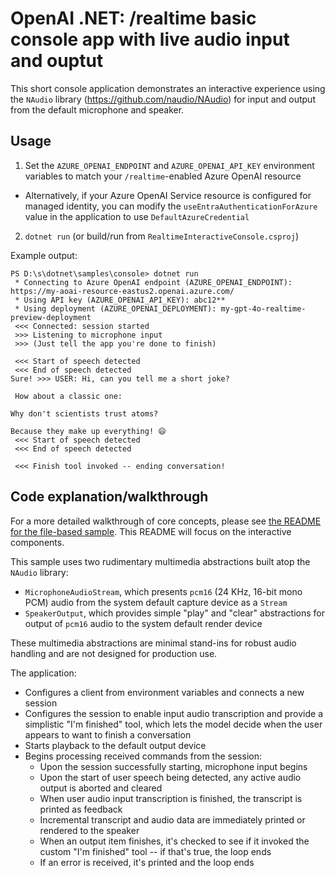 # OpenAI .NET: /realtime basic console app with live audio input and ouptut

This short console application demonstrates an interactive experience using the `NAudio` library (https://github.com/naudio/NAudio) for input and output from the default microphone and speaker. 

## Usage

1. Set the `AZURE_OPENAI_ENDPOINT` and `AZURE_OPENAI_API_KEY` environment variables to match your `/realtime`-enabled Azure OpenAI resource
  - Alternatively, if your Azure OpenAI Service resource is configured for managed identity, you can modify the `useEntraAuthenticationForAzure` value in the application to use `DefaultAzureCredential`
2. `dotnet run` (or build/run from `RealtimeInteractiveConsole.csproj`)

Example output:

```
PS D:\s\dotnet\samples\console> dotnet run
 * Connecting to Azure OpenAI endpoint (AZURE_OPENAI_ENDPOINT): https://my-aoai-resource-eastus2.openai.azure.com/
 * Using API key (AZURE_OPENAI_API_KEY): abc12**
 * Using deployment (AZURE_OPENAI_DEPLOYMENT): my-gpt-4o-realtime-preview-deployment
 <<< Connected: session started
 >>> Listening to microphone input
 >>> (Just tell the app you're done to finish)

 <<< Start of speech detected
 <<< End of speech detected
Sure! >>> USER: Hi, can you tell me a short joke?

 How about a classic one:

Why don't scientists trust atoms?

Because they make up everything! 😄
 <<< Start of speech detected
 <<< End of speech detected

 <<< Finish tool invoked -- ending conversation!
```

## Code explanation/walkthrough

For a more detailed walkthrough of core concepts, please see [the README for the file-based sample](../console-from-file/README>md). This README will focus on the interactive components.

This sample uses two rudimentary multimedia abstractions built atop the `NAudio` library:
- `MicrophoneAudioStream`, which presents `pcm16` (24 KHz, 16-bit mono PCM) audio from the system default capture device as a `Stream`
- `SpeakerOutput`, which provides simple "play" and "clear" abstractions for output of `pcm16` audio to the system default render device

These multimedia abstractions are minimal stand-ins for robust audio handling and are not designed for production use.

The application:
- Configures a client from environment variables and connects a new session
- Configures the session to enable input audio transcription and provide a simplistic "I'm finished" tool, which lets the model decide when the user appears to want to finish a conversation
- Starts playback to the default output device
- Begins processing received commands from the session:
  - Upon the session successfully starting, microphone input begins
  - Upon the start of user speech being detected, any active audio output is aborted and cleared
  - When user audio input transcription is finished, the transcript is printed as feedback
  - Incremental transcript and audio data are immediately printed or rendered to the speaker
  - When an output item finishes, it's checked to see if it invoked the custom "I'm finished" tool -- if that's true, the loop ends
  - If an error is received, it's printed and the loop ends
